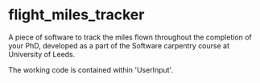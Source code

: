 flight_miles_tracker
====================

A piece of software to track the miles flown throughout the completion of your PhD, developed as a part of the Software carpentry course at University of Leeds.

The working code is contained within 'UserInput'.
